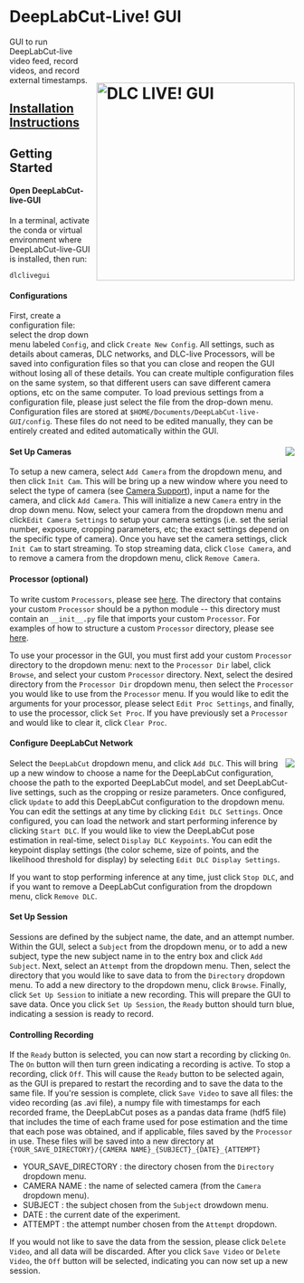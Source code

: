 # DeepLabCut-Live! GUI <img src="https://images.squarespace-cdn.com/content/v1/57f6d51c9f74566f55ecf271/1596193544929-NHMVMXPVEYZ6R4I45DSR/ke17ZwdGBToddI8pDm48kOHwsIwndRGCkvek0XAcW4ZZw-zPPgdn4jUwVcJE1ZvWEtT5uBSRWt4vQZAgTJucoTqqXjS3CfNDSuuf31e0tVH0wqgmu6zkAOZ3crWCtkmLcPIuzHaxU8QRzZwtrVtHupu3E9Ef3XsXP1C_826c-iU/DLCLIVEGUI_LOGO.png?format=750w" width="350" title="DLC-live GUI" alt="DLC LIVE! GUI" align="right" vspace = "100">


GUI to run DeepLabCut-live video feed, record videos, and record external timestamps.

## [Installation Instructions](docs/install.md)

## Getting Started

#### Open DeepLabCut-live-GUI

In a terminal, activate the conda or virtual environment where DeepLabCut-live-GUI is installed, then run:

```
dlclivegui
```


#### Configurations


First, create a configuration file: select the drop down menu labeled `Config`, and click `Create New Config`. All settings, such as details about cameras, DLC networks, and DLC-live Processors, will be saved into configuration files so that you can close and reopen the GUI without losing all of these details. You can create multiple configuration files on the same system, so that different users can save different camera options, etc on the same computer. To load previous settings from a configuration file, please just select the file from the drop-down menu. Configuration files are stored at `$HOME/Documents/DeepLabCut-live-GUI/config`. These files do not need to be edited manually, they can be entirely created and edited automatically within the GUI.

#### Set Up Cameras <img src= https://imagizer.imageshack.com/img924/626/acJhWD.png align="right">

To setup a new camera, select `Add Camera` from the dropdown menu, and then click `Init Cam`. This will be bring up a new window where you need to select the type of camera (see [Camera Support](docs/camera_support.md)), input a name for the camera, and click `Add Camera`. This will initialize a new `Camera` entry in the drop down menu. Now, select your camera from the dropdown menu and click`Edit Camera Settings` to setup your camera settings (i.e. set the serial number, exposure, cropping parameters, etc; the exact settings depend on the specific type of camera). Once you have set the camera settings, click `Init Cam` to start streaming. To stop streaming data, click `Close Camera`, and to remove a camera from the dropdown menu, click `Remove Camera`.

#### Processor (optional)

To write custom `Processors`, please see [here](https://github.com/DeepLabCut/DeepLabCut-live/tree/master/dlclive/processor). The directory that contains your custom `Processor` should be a python module -- this directory must contain an `__init__.py` file that imports your custom `Processor`. For examples of how to structure a custom `Processor` directory, please see [here](https://github.com/DeepLabCut/DeepLabCut-live/tree/master/example_processors).

To use your processor in the GUI, you must first add your custom `Processor` directory to the dropdown menu: next to the `Processor Dir` label, click `Browse`, and select your custom `Processor` directory. Next, select the desired directory from the `Processor Dir` dropdown menu, then select the `Processor` you would like to use from the `Processor` menu. If you would like to edit the arguments for your processor, please select `Edit Proc Settings`, and finally, to use the processor, click `Set Proc`. If you have previously set a `Processor` and would like to clear it, click `Clear Proc`.

#### Configure DeepLabCut Network

<img src= https://imagizer.imageshack.com/img923/9730/MNzr1J.png align="right">

Select the `DeepLabCut` dropdown menu, and click `Add DLC`. This will bring up a new window to choose a name for the DeepLabCut configuration, choose the path to the exported DeepLabCut model, and set DeepLabCut-live settings, such as the cropping or resize parameters. Once configured, click `Update` to add this DeepLabCut configuration to the dropdown menu. You can edit the settings at any time by clicking `Edit DLC Settings`. Once configured, you can load the network and start performing inference by clicking `Start DLC`. If you would like to view the DeepLabCut pose estimation in real-time, select `Display DLC Keypoints`. You can edit the keypoint display settings (the color scheme, size of points, and the likelihood threshold for display) by selecting `Edit DLC Display Settings`.

If you want to stop performing inference at any time, just click `Stop DLC`, and if you want to remove a DeepLabCut configuration from the dropdown menu, click `Remove DLC`.

#### Set Up Session

Sessions are defined by the subject name, the date, and an attempt number. Within the GUI, select a `Subject` from the dropdown menu, or to add a new subject, type the new subject name in to the entry box and click `Add Subject`. Next, select an `Attempt` from the dropdown menu. Then, select the directory that you would like to save data to from the `Directory` dropdown menu. To add a new directory to the dropdown menu, click `Browse`. Finally, click `Set Up Session` to initiate a new recording. This will prepare the GUI to save data. Once you click `Set Up Session`, the `Ready` button should turn blue, indicating a session is ready to record.

#### Controlling Recording

If the `Ready` button is selected, you can now start a recording by clicking `On`. The `On` button will then turn green indicating a recording is active. To stop a recording, click `Off`. This will cause the `Ready` button to be selected again, as the GUI is prepared to restart the recording and to save the data to the same file. If you're session is complete, click `Save Video` to save all files: the video recording (as .avi file), a numpy file with timestamps for each recorded frame, the DeepLabCut poses as a pandas data frame (hdf5 file) that includes the time of each frame used for pose estimation and the time that each pose was obtained, and if applicable, files saved by the `Processor` in use. These files will be saved into a new directory at `{YOUR_SAVE_DIRECTORY}/{CAMERA NAME}_{SUBJECT}_{DATE}_{ATTEMPT}`

- YOUR_SAVE_DIRECTORY : the directory chosen from the `Directory` dropdown menu.
- CAMERA NAME : the name of selected camera (from the `Camera` dropdown menu).
- SUBJECT : the subject chosen from the `Subject` drowdown menu.
- DATE : the current date of the experiment.
- ATTEMPT : the attempt number chosen from the `Attempt` dropdown.

If you would not like to save the data from the session, please click `Delete Video`, and all data will be discarded. After you click `Save Video` or `Delete Video`, the `Off` button will be selected, indicating you can now set up a new session.
